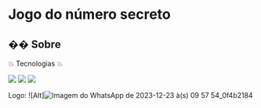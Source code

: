 <h1>Jogo do número secreto</h1>

<h2>�� Sobre</h2>

:boom: Tecnologias :boom:
<div>
  <img src="https://img.shields.io/badge/HTML-239120?style=for-the-badge&logo=html5&logoColor=white">
  <img src="https://img.shields.io/badge/CSS-239120?&style=for-the-badge&logo=css3&logoColor=white">
  <img src="https://img.shields.io/badge/JavaScript-F7DF1E?style=for-the-badge&logo=javascript&logoColor=black">
</div>

Logo: ![Alt]![Imagem do WhatsApp de 2023-12-23 à(s) 09 57 54_0f4b2184](https://github.com/Ricar66/projeto-inicial/assets/155131436/ab8929b9-8876-4592-9136-8d6c35f2d2c3)
